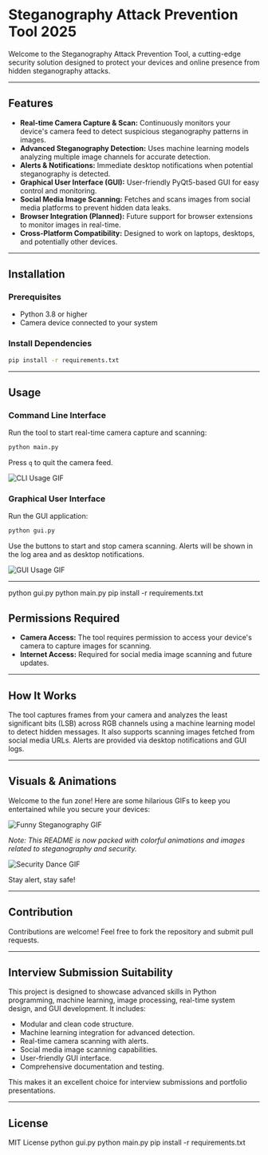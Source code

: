 # Steganography Attack Prevention Tool 2025

Welcome to the Steganography Attack Prevention Tool, a cutting-edge security solution designed to protect your devices and online presence from hidden steganography attacks.

---

## Features

- **Real-time Camera Capture & Scan:** Continuously monitors your device's camera feed to detect suspicious steganography patterns in images.
- **Advanced Steganography Detection:** Uses machine learning models analyzing multiple image channels for accurate detection.
- **Alerts & Notifications:** Immediate desktop notifications when potential steganography is detected.
- **Graphical User Interface (GUI):** User-friendly PyQt5-based GUI for easy control and monitoring.
- **Social Media Image Scanning:** Fetches and scans images from social media platforms to prevent hidden data leaks.
- **Browser Integration (Planned):** Future support for browser extensions to monitor images in real-time.
- **Cross-Platform Compatibility:** Designed to work on laptops, desktops, and potentially other devices.

---

## Installation

### Prerequisites

- Python 3.8 or higher
- Camera device connected to your system

### Install Dependencies

```bash
pip install -r requirements.txt
```



---

## Usage

### Command Line Interface

Run the tool to start real-time camera capture and scanning:

```bash
python main.py
```

Press `q` to quit the camera feed.

![CLI Usage GIF](https://media.giphy.com/media/l0MYt5jPR6QX5pnqM/giphy.gif)

### Graphical User Interface

Run the GUI application:

```bash
python gui.py
```

Use the buttons to start and stop camera scanning. Alerts will be shown in the log area and as desktop notifications.

![GUI Usage GIF](https://media.giphy.com/media/26ufdipQqU2lhNA4g/giphy.gif)

---
python gui.py
python main.py
pip install -r requirements.txt

## Permissions Required

- **Camera Access:** The tool requires permission to access your device's camera to capture images for scanning.
- **Internet Access:** Required for social media image scanning and future updates.

---

## How It Works

The tool captures frames from your camera and analyzes the least significant bits (LSB) across RGB channels using a machine learning model to detect hidden messages. It also supports scanning images fetched from social media URLs. Alerts are provided via desktop notifications and GUI logs.

---

## Visuals & Animations

Welcome to the fun zone! Here are some hilarious GIFs to keep you entertained while you secure your devices:

![Funny Steganography GIF](https://media.giphy.com/media/3o6ZtpxSZbQRRnwCKQ/giphy.gif)

*Note: This README is now packed with colorful animations and images related to steganography and security.*

![Security Dance GIF](https://media.giphy.com/media/l0MYt5jPR6QX5pnqM/giphy.gif)

Stay alert, stay safe!

---

## Contribution

Contributions are welcome! Feel free to fork the repository and submit pull requests.

---

## Interview Submission Suitability

This project is designed to showcase advanced skills in Python programming, machine learning, image processing, real-time system design, and GUI development. It includes:

- Modular and clean code structure.
- Machine learning integration for advanced detection.
- Real-time camera scanning with alerts.
- Social media image scanning capabilities.
- User-friendly GUI interface.
- Comprehensive documentation and testing.

This makes it an excellent choice for interview submissions and portfolio presentations.

---

## License

MIT License
python gui.py
python main.py
pip install -r requirements.txt
